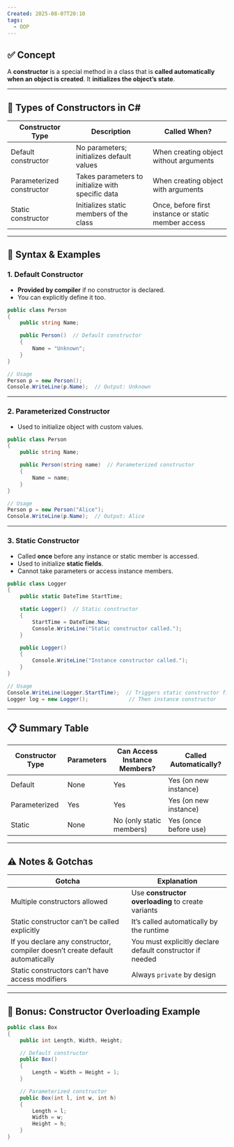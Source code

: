 ```yaml
---
Created: 2025-08-07T20:10
tags:
  - OOP
---
```

## ✅ Concept

A **constructor** is a special method in a class that is **called automatically when an object is created**. It **initializes the object’s state**.

---

## 🔄 Types of Constructors in C#

|Constructor Type|Description|Called When?|
|---|---|---|
|Default constructor|No parameters; initializes default values|When creating object without arguments|
|Parameterized constructor|Takes parameters to initialize with specific data|When creating object with arguments|
|Static constructor|Initializes static members of the class|Once, before first instance or static member access|

---

## 🧠 Syntax & Examples

### 1. Default Constructor

- **Provided by compiler** if no constructor is declared.
- You can explicitly define it too.

```C#
public class Person
{
    public string Name;

    public Person()  // Default constructor
    {
        Name = "Unknown";
    }
}

// Usage
Person p = new Person();
Console.WriteLine(p.Name);  // Output: Unknown
```

---

### 2. Parameterized Constructor

- Used to initialize object with custom values.

```C#
public class Person
{
    public string Name;

    public Person(string name)  // Parameterized constructor
    {
        Name = name;
    }
}

// Usage
Person p = new Person("Alice");
Console.WriteLine(p.Name);  // Output: Alice
```

---

### 3. Static Constructor

- Called **once** before any instance or static member is accessed.
- Used to initialize **static fields**.
- Cannot take parameters or access instance members.

```C#
public class Logger
{
    public static DateTime StartTime;

    static Logger()  // Static constructor
    {
        StartTime = DateTime.Now;
        Console.WriteLine("Static constructor called.");
    }

    public Logger()
    {
        Console.WriteLine("Instance constructor called.");
    }
}

// Usage
Console.WriteLine(Logger.StartTime);  // Triggers static constructor first
Logger log = new Logger();             // Then instance constructor
```

---

## 📋 Summary Table

|Constructor Type|Parameters|Can Access Instance Members?|Called Automatically?|
|---|---|---|---|
|Default|None|Yes|Yes (on new instance)|
|Parameterized|Yes|Yes|Yes (on new instance)|
|Static|None|No (only static members)|Yes (once before use)|

---

## ⚠️ Notes & Gotchas

|Gotcha|Explanation|
|---|---|
|Multiple constructors allowed|Use **constructor overloading** to create variants|
|Static constructor can’t be called explicitly|It’s called automatically by the runtime|
|If you declare any constructor, compiler doesn’t create default automatically|You must explicitly declare default constructor if needed|
|Static constructors can’t have access modifiers|Always `private` by design|

---

## 🧠 Bonus: Constructor Overloading Example

```C#
public class Box
{
    public int Length, Width, Height;

    // Default constructor
    public Box()
    {
        Length = Width = Height = 1;
    }

    // Parameterized constructor
    public Box(int l, int w, int h)
    {
        Length = l;
        Width = w;
        Height = h;
    }
}
```